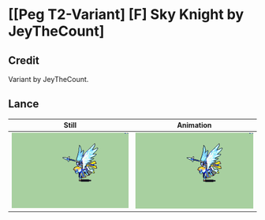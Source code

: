 # [\[Peg T2-Variant\] \[F\] Sky Knight by JeyTheCount]

## Credit

Variant by JeyTheCount.
	
## Lance

| Still | Animation |
| :---: | :-------: |
| ![Lance still](./Lance_000.png) | ![Lance animation](./Lance.gif) |
